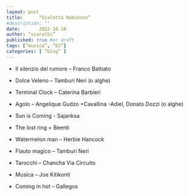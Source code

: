 ```yaml
---
layout: post
title:      “Scaletta Robinson”
#description: ""
date:       2022-10-10
author: “scaralbi”
published: true #or draft
tags: [“musica”, “DJ”]
categories: [ “blog” ]
---
```


- Il silenzio del rumore – Franco Battiato 

- Dolce Veleno – Tamburi Neri (o alghe) 

- Terminal Clock – Caterina Barbieri   

- Agolo – Angelique Gudzo +Cavallina -Adiel, Donato Dozzi (o alghe)  

- Sun is Coming - Sajanksa   

- The lost ring = Beenti  

- Watermelon man – Herbie Hancock  

- Flauto magico – Tamburi Neri  

- Tarocchi – Chancha Via Circuito  

- Musica – Joe Kitikonti  

- Coming in hot – Gallegos  


